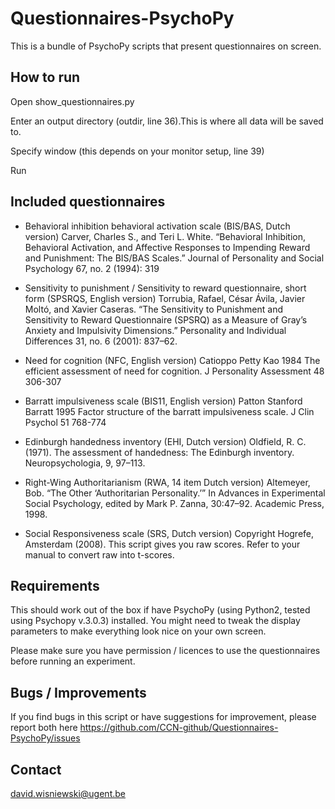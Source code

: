# Questionnaires-PsychoPy
This is a bundle of PsychoPy scripts that present questionnaires on screen. 

## How to run
Open show_questionnaires.py

Enter an output directory (outdir, line 36).This is where all data will be saved to. 

Specify window (this depends on your monitor setup, line 39)

Run

## Included questionnaires

- Behavioral inhibition behavioral activation scale (BIS/BAS, Dutch version)
Carver, Charles S., and Teri L. White. “Behavioral Inhibition, Behavioral Activation, and Affective Responses to Impending Reward and Punishment: The BIS/BAS Scales.” Journal of Personality and Social Psychology 67, no. 2 (1994): 319

- Sensitivity to punishment / Sensitivity to reward questionnaire, short form (SPSRQS, English version)
Torrubia, Rafael, César Ávila, Javier Moltó, and Xavier Caseras. “The Sensitivity to Punishment and Sensitivity to Reward Questionnaire (SPSRQ) as a Measure of Gray’s Anxiety and Impulsivity Dimensions.” Personality and Individual Differences 31, no. 6 (2001): 837–62. 

- Need for cognition (NFC, English version)
Catioppo Petty Kao 1984 The efficient assessment of need for cognition. J Personality Assessment 48 306-307

- Barratt impulsiveness scale (BIS11, English version)
Patton Stanford Barratt 1995 Factor structure of the barratt impulsiveness scale. J Clin Psychol 51 768-774

- Edinburgh handedness inventory (EHI, Dutch version)
Oldfield, R. C. (1971). The assessment of handedness: The Edinburgh inventory. Neuropsychologia, 9, 97–113.

- Right-Wing Authoritarianism (RWA, 14 item Dutch version)
Altemeyer, Bob. “The Other ‘Authoritarian Personality.’” In Advances in Experimental Social Psychology, edited by Mark P. Zanna, 30:47–92. Academic Press, 1998. 

- Social Responsiveness scale (SRS, Dutch version)
Copyright Hogrefe, Amsterdam (2008). This script gives you raw scores. Refer to your manual to convert raw into t-scores. 

## Requirements
This should work out of the box if have PsychoPy (using Python2, tested using Psychopy v.3.0.3) installed. You might need to tweak the display parameters to make everything look nice on your own screen. 

Please make sure you have permission / licences to use the questionnaires before running an experiment.  

## Bugs / Improvements
If you find bugs in this script or have suggestions for improvement, please report both here https://github.com/CCN-github/Questionnaires-PsychoPy/issues

## Contact
david.wisniewski@ugent.be
